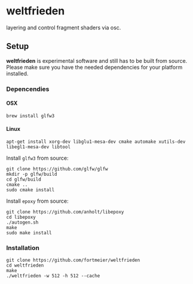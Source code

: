 # weltfrieden

layering and control fragment shaders via osc.

## Setup

**weltfrieden** is experimental software and still has to be built from source. Please make sure you have the needed dependencies for your platform installed.

### Depencendies

#### OSX

```shell
brew install glfw3
```

#### Linux

```shell
apt-get install xorg-dev libglu1-mesa-dev cmake automake xutils-dev libegl1-mesa-dev libtool
```

Install `glfw3` from source:

```shell
git clone https://github.com/glfw/glfw
mkdir -p glfw/build
cd glfw/build
cmake ..
sudo cmake install
```

Install `epoxy` from source:

```shell
git clone https://github.com/anholt/libepoxy
cd libepoxy
./autogen.sh
make
sudo make install
```

### Installation

```shell
git clone https://github.com/fortmeier/weltfrieden
cd weltfrieden
make
./weltfrieden -w 512 -h 512 --cache
```
